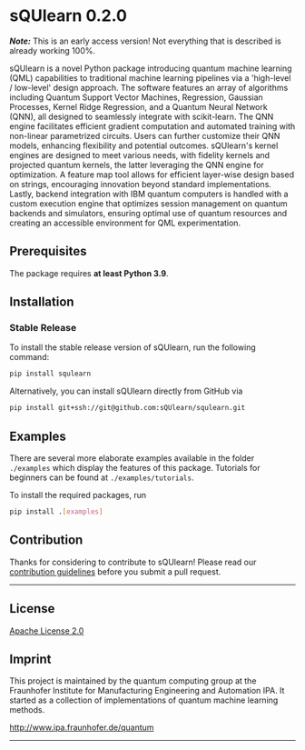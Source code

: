 # sQUlearn 0.2.0

**_Note:_** This is an early access version! Not everything that is described is already working 100%.

sQUlearn is a novel Python package introducing quantum machine learning (QML) capabilities to 
traditional machine learning pipelines via a 'high-level / low-level' design approach. The software
features an array of algorithms including Quantum Support Vector Machines, Regression,
Gaussian Processes, Kernel Ridge Regression, and a Quantum Neural Network (QNN), all designed to
seamlessly integrate with scikit-learn. The QNN engine facilitates efficient gradient computation and
automated training with non-linear parametrized circuits. Users can further customize their QNN
models, enhancing flexibility and potential outcomes. sQUlearn's kernel engines are designed to
meet various needs, with fidelity kernels and projected quantum kernels, the latter leveraging
the QNN engine for optimization. A feature map tool allows for efficient layer-wise design
based on strings, encouraging innovation beyond standard implementations. Lastly, backend integration 
with IBM quantum computers is handled with a custom execution engine that optimizes session management
on quantum backends and simulators, ensuring optimal use
of quantum resources and creating an accessible environment for QML experimentation.

## Prerequisites

The package requires **at least Python 3.9**.
## Installation

### Stable Release

To install the stable release version of sQUlearn, run the following command:
```bash
pip install squlearn
```

Alternatively, you can install sQUlearn directly from GitHub via
```bash
pip install git+ssh://git@github.com:sQUlearn/squlearn.git
```

## Examples
There are several more elaborate examples available in the folder ``./examples`` which display the features of this package.
Tutorials for beginners can be found at ``./examples/tutorials``.

To install the required packages, run
```bash
pip install .[examples]
```

## Contribution
Thanks for considering to contribute to sQUlearn! Please read our [contribution guidelines](./.github/CONTRIBUTING.md) before you submit a pull request.

---

## License

[Apache License 2.0](https://github.com/sQUlearn/squlearn/blob/main/LICENSE.txt)

## Imprint
This project is maintained by the quantum computing group at the Fraunhofer Institute for Manufacturing Engineering and Automation IPA. It started as a collection of implementations of quantum machine learning methods.

http://www.ipa.fraunhofer.de/quantum

---
